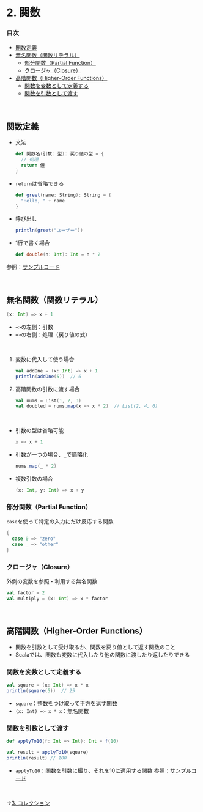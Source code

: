 # 2. 関数

### 目次

- [関数定義](#関数定義)
- [無名関数（関数リテラル）](#無名関数関数リテラル)
  - [部分関数（Partial Function）](#部分関数partial-function)
  - [クロージャ（Closure）](#クロージャclosure)
- [高階関数（Higher-Order Functions）](#高階関数higher-order-functions)
  - [関数を変数として定義する](#関数を変数として定義する)
  - [関数を引数として渡す](#関数を引数として渡す)

<br>

## 関数定義

- 文法
  
  ```scala
  def 関数名(引数: 型): 戻り値の型 = {
    // 処理
    return 値
  }
  ```

- `return`は省略できる
  
  ```scala
  def greet(name: String): String = {
    "Hello, " + name
  }
  ```

- 呼び出し
  ```scala
  println(greet("ユーザー"))
  ```

- 1行で書く場合
  ```scala
  def double(n: Int): Int = n * 2
  ```

参照：[サンプルコード](00_sample_codes.md#2-関数定義)

<br>

## 無名関数（関数リテラル）

```scala
(x: Int) => x + 1
```

- `=>`の左側：引数
- `=>`の右側：処理（戻り値の式）

<br>

1. 変数に代入して使う場合
   
   ```scala
   val addOne = (x: Int) => x + 1
   println(addOne(5))  // 6
   ```

2. 高階関数の引数に渡す場合
   
   ```scala
   val nums = List(1, 2, 3)
   val doubled = nums.map(x => x * 2)  // List(2, 4, 6)
   ```

<br>

- 引数の型は省略可能
  
  ```scala
  x => x + 1
  ```

- 引数が一つの場合、`_`で簡略化
  
  ```scala
  nums.map(_ * 2)
  ```

- 複数引数の場合
  ```scala
  (x: Int, y: Int) => x + y
  ```

### 部分関数（Partial Function）

`case`を使って特定の入力にだけ反応する関数

```scala
{
  case 0 => "zero"
  case _ => "other"
}
```

### クロージャ（Closure）

外側の変数を参照・利用する無名関数

```scala
val factor = 2
val multiply = (x: Int) => x * factor
```

<br>

## 高階関数（Higher-Order Functions）

- 関数を引数として受け取るか、関数を戻り値として返す関数のこと
- Scalaでは、関数も変数に代入したり他の関数に渡したり返したりできる

### 関数を変数として定義する

```scala
val square = (x: Int) => x * x
println(square(5))  // 25
```

- `square`：整数をつけ取って平方を返す関数
- `(x: Int) => x * x`：無名関数

### 関数を引数として渡す

```scala
def applyTo10(f: Int => Int): Int = f(10)

val result = applyTo10(square)
println(result) // 100
```

- `applyTo10`：関数を引数に撮り、それを10に適用する関数
参照：[サンプルコード](00_sample_codes.md#2-高階関数)

<br>

→[3. コレクション](03_collection.md)